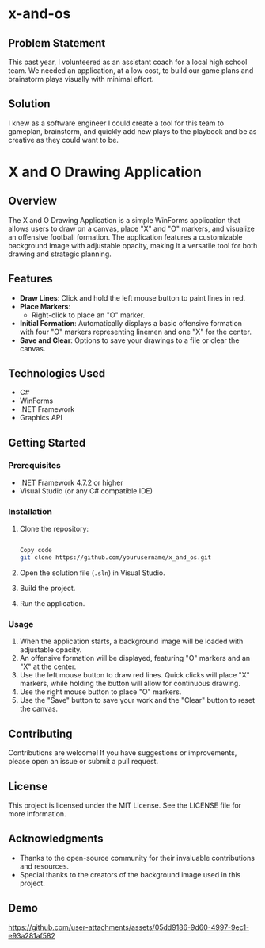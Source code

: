 # x-and-os

## Problem Statement
This past year, I volunteered as an assistant coach for a local high school team.  We needed an application, at a low cost, to build our game plans and brainstorm plays visually with minimal effort.

## Solution
I knew as a software engineer I could create a tool for this team to gameplan, brainstorm, and quickly add new plays to the playbook and be as creative as they could want to be.

# X and O Drawing Application

## Overview

The X and O Drawing Application is a simple WinForms application that allows users to draw on a canvas, place "X" and "O" markers, and visualize an offensive football formation. The application features a customizable background image with adjustable opacity, making it a versatile tool for both drawing and strategic planning.

## Features

- **Draw Lines**: Click and hold the left mouse button to paint lines in red.
- **Place Markers**:
    - Right-click to place an "O" marker.
- **Initial Formation**: Automatically displays a basic offensive formation with four "O" markers representing linemen and one "X" for the center.
- **Save and Clear**: Options to save your drawings to a file or clear the canvas.

## Technologies Used

- C#
- WinForms
- .NET Framework
- Graphics API

## Getting Started

### Prerequisites

- .NET Framework 4.7.2 or higher
- Visual Studio (or any C# compatible IDE)

### Installation

1. Clone the repository:
    
    ```bash
    
    Copy code
    git clone https://github.com/yourusername/x_and_os.git
    
    ```
    
2. Open the solution file (`.sln`) in Visual Studio.
3. Build the project.
4. Run the application.

### Usage

1. When the application starts, a background image will be loaded with adjustable opacity.
2. An offensive formation will be displayed, featuring "O" markers and an "X" at the center.
3. Use the left mouse button to draw red lines. Quick clicks will place "X" markers, while holding the button will allow for continuous drawing.
4. Use the right mouse button to place "O" markers.
5. Use the "Save" button to save your work and the "Clear" button to reset the canvas.

## Contributing

Contributions are welcome! If you have suggestions or improvements, please open an issue or submit a pull request.

## License

This project is licensed under the MIT License. See the LICENSE file for more information.

## Acknowledgments

- Thanks to the open-source community for their invaluable contributions and resources.
- Special thanks to the creators of the background image used in this project.

## Demo
https://github.com/user-attachments/assets/05dd9186-9d60-4997-9ec1-e93a281af582
